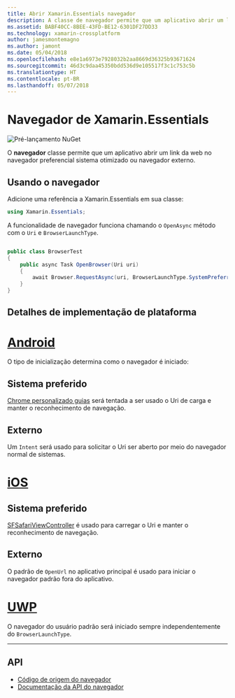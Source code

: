 ```yaml
---
title: Abrir Xamarin.Essentials navegador
description: A classe de navegador permite que um aplicativo abrir um link da web no navegador preferencial sistema otimizado ou navegador externo.
ms.assetid: BABF40CC-8BEE-43FD-BE12-6301DF27DD33
ms.technology: xamarin-crossplatform
author: jamesmontemagno
ms.author: jamont
ms.date: 05/04/2018
ms.openlocfilehash: e8e1a6973e7928032b2aa8669d36325b93671624
ms.sourcegitcommit: 46d3c9daa45350bdd536d9e105517f3c1c753c5b
ms.translationtype: HT
ms.contentlocale: pt-BR
ms.lasthandoff: 05/07/2018
---
```

# <a name="xamarinessentials-browser"></a>Navegador de Xamarin.Essentials

![Pré-lançamento NuGet](~/media/shared/pre-release.png)

O **navegador** classe permite que um aplicativo abrir um link da web no navegador preferencial sistema otimizado ou navegador externo.

## <a name="using-browser"></a>Usando o navegador

Adicione uma referência a Xamarin.Essentials em sua classe:

```csharp
using Xamarin.Essentials;
```

A funcionalidade de navegador funciona chamando o `OpenAsync` método com o `Uri` e `BrowserLaunchType`.

```csharp

public class BrowserTest
{
    public async Task OpenBrowser(Uri uri)
    {
        await Browser.RequestAsync(uri, BrowserLaunchType.SystemPreferred);
    }
}
```

## <a name="platform-implementation-specifics"></a>Detalhes de implementação de plataforma

# <a name="androidtabandroid"></a>[Android](#tab/android)

O tipo de inicialização determina como o navegador é iniciado:

## <a name="system-preferred"></a>Sistema preferido

[Chrome personalizado guias](https://developer.chrome.com/multidevice/android/customtabs) será tentada a ser usado o Uri de carga e manter o reconhecimento de navegação.

## <a name="external"></a>Externo

Um `Intent` será usado para solicitar o Uri ser aberto por meio do navegador normal de sistemas.

# <a name="iostabios"></a>[iOS](#tab/ios)

## <a name="system-preferred"></a>Sistema preferido

[SFSafariViewController](https://developer.xamarin.com/api/type/SafariServices.SFSafariViewController/) é usado para carregar o Uri e manter o reconhecimento de navegação.

## <a name="external"></a>Externo

O padrão de `OpenUrl` no aplicativo principal é usado para iniciar o navegador padrão fora do aplicativo.

# <a name="uwptabuwp"></a>[UWP](#tab/uwp)

O navegador do usuário padrão será iniciado sempre independentemente do `BrowserLaunchType`.

--------------

## <a name="api"></a>API

- [Código de origem do navegador](https://github.com/xamarin/Essentials/tree/master/Essentials/Browser)
- [Documentação da API do navegador](xref:Xamarin.Essentials.Browser)
